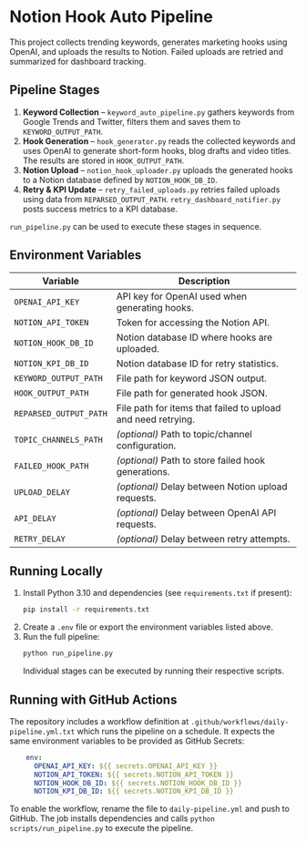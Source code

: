 # Notion Hook Auto Pipeline

This project collects trending keywords, generates marketing hooks using OpenAI, and uploads the results to Notion. Failed uploads are retried and summarized for dashboard tracking.

## Pipeline Stages
1. **Keyword Collection** – `keyword_auto_pipeline.py` gathers keywords from Google Trends and Twitter, filters them and saves them to `KEYWORD_OUTPUT_PATH`.
2. **Hook Generation** – `hook_generator.py` reads the collected keywords and uses OpenAI to generate short-form hooks, blog drafts and video titles. The results are stored in `HOOK_OUTPUT_PATH`.
3. **Notion Upload** – `notion_hook_uploader.py` uploads the generated hooks to a Notion database defined by `NOTION_HOOK_DB_ID`.
4. **Retry & KPI Update** – `retry_failed_uploads.py` retries failed uploads using data from `REPARSED_OUTPUT_PATH`. `retry_dashboard_notifier.py` posts success metrics to a KPI database.

`run_pipeline.py` can be used to execute these stages in sequence.

## Environment Variables
| Variable | Description |
|----------|-------------|
| `OPENAI_API_KEY` | API key for OpenAI used when generating hooks. |
| `NOTION_API_TOKEN` | Token for accessing the Notion API. |
| `NOTION_HOOK_DB_ID` | Notion database ID where hooks are uploaded. |
| `NOTION_KPI_DB_ID` | Notion database ID for retry statistics. |
| `KEYWORD_OUTPUT_PATH` | File path for keyword JSON output. |
| `HOOK_OUTPUT_PATH` | File path for generated hook JSON. |
| `REPARSED_OUTPUT_PATH` | File path for items that failed to upload and need retrying. |
| `TOPIC_CHANNELS_PATH` | *(optional)* Path to topic/channel configuration. |
| `FAILED_HOOK_PATH` | *(optional)* Path to store failed hook generations. |
| `UPLOAD_DELAY` | *(optional)* Delay between Notion upload requests. |
| `API_DELAY` | *(optional)* Delay between OpenAI API requests. |
| `RETRY_DELAY` | *(optional)* Delay between retry attempts. |

## Running Locally
1. Install Python 3.10 and dependencies (see `requirements.txt` if present):
   ```bash
   pip install -r requirements.txt
   ```
2. Create a `.env` file or export the environment variables listed above.
3. Run the full pipeline:
   ```bash
   python run_pipeline.py
   ```
   Individual stages can be executed by running their respective scripts.

## Running with GitHub Actions
The repository includes a workflow definition at `.github/workflows/daily-pipeline.yml.txt` which runs the pipeline on a schedule. It expects the same environment variables to be provided as GitHub Secrets:

```yaml
    env:
      OPENAI_API_KEY: ${{ secrets.OPENAI_API_KEY }}
      NOTION_API_TOKEN: ${{ secrets.NOTION_API_TOKEN }}
      NOTION_HOOK_DB_ID: ${{ secrets.NOTION_HOOK_DB_ID }}
      NOTION_KPI_DB_ID: ${{ secrets.NOTION_KPI_DB_ID }}
```

To enable the workflow, rename the file to `daily-pipeline.yml` and push to GitHub. The job installs dependencies and calls `python scripts/run_pipeline.py` to execute the pipeline.
